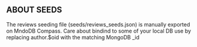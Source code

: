 ## ABOUT SEEDS

The reviews seeding file (seeds/reviews_seeds.json) is manually exported on MndoDB Compass.
Care about bindind to some of your local DB use by replacing author.$oid with the matching MongoDB \_id

